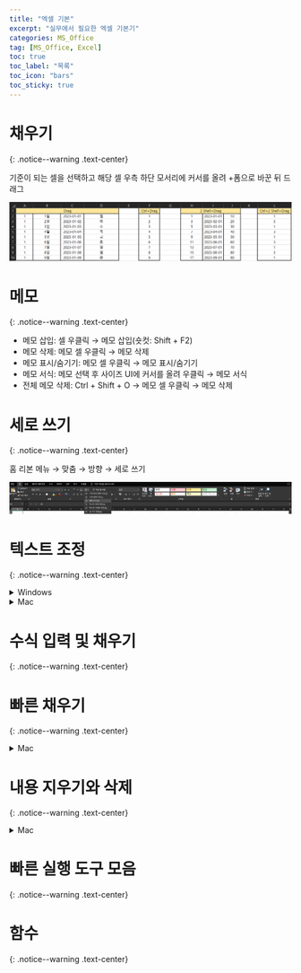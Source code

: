 ```yaml
---
title: "엑셀 기본"
excerpt: "실무에서 필요한 엑셀 기본기"
categories: MS_Office
tag: [MS_Office, Excel]
toc: true
toc_label: "목록"
toc_icon: "bars"
toc_sticky: true
---
```


# 채우기
{: .notice--warning .text-center}

기준이 되는 셀을 선택하고 해당 셀 우측 하단 모서리에 커서를 올려 +폼으로 바꾼 뒤 드래그

<img src="/img/MS_Office/2023-07-12-excel-basic/Fill.png"/>

# 메모
{: .notice--warning .text-center}

- 메모 삽입: 셀 우클릭 → 메모 삽입(숏컷: Shift + F2)
- 메모 삭제: 메모 셀 우클릭 → 메모 삭제
- 메모 표시/숨기기: 메모 셀 우클릭 → 메모 표시/숨기기
- 메모 서식: 메모 선택 후 사이즈 UI에 커서를 올려 우클릭 → 메모 서식
- 전체 메모 삭제: Ctrl + Shift + O → 메모 셀 우클릭 → 메모 삭제

# 세로 쓰기
{: .notice--warning .text-center}

홈 리본 메뉴 → 맞춤 → 방향 → 세로 쓰기

<img src="/img/MS_Office/2023-07-12-excel-basic/VerticalText.png"/>

# 텍스트 조정
{: .notice--warning .text-center}

<details>
<summary>Windows</summary>
<div markdown="1">

temp.자동 줄 바꿈
temp.셀에 맞춤

</div>
</details>

<details>
<summary>Mac</summary>
<div markdown="1">

<img src="/img/MS_Office/2023-07-12-excel-basic/TextAutoAdjustMac.png"/>

</div>
</details>

# 수식 입력 및 채우기
{: .notice--warning .text-center}

# 빠른 채우기
{: .notice--warning .text-center}

<details>
<summary>Mac</summary>
<div markdown="1">

기준이 될 셀과 채울 셀을 선택 후 홈 리본 메뉴 → 채우기 → 빠른 채우기
(참조할 셀이 좌측에 위치해야 함)

<img src="/img/MS_Office/2023-07-12-excel-basic/AutoFillMac.png"/>

</div>
</details>

# 내용 지우기와 삭제
{: .notice--warning .text-center}

<details>
<summary>Mac</summary>
<div markdown="1">

내용 지우기는 삭제와 달리 서식이 남는다.

<img src="/img/MS_Office/2023-07-12-excel-basic/Erase&Delete.png"/>

</div>
</details>

# 빠른 실행 도구 모음
{: .notice--warning .text-center}

# 함수
{: .notice--warning .text-center}

